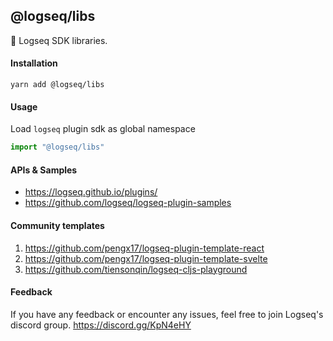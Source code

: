 ## @logseq/libs

🚀 Logseq SDK libraries.

#### Installation

```shell
yarn add @logseq/libs
```

#### Usage

Load `logseq` plugin sdk as global namespace

```js
import "@logseq/libs"
```

#### APIs & Samples
- https://logseq.github.io/plugins/
- https://github.com/logseq/logseq-plugin-samples

#### Community templates

1. https://github.com/pengx17/logseq-plugin-template-react
2. https://github.com/pengx17/logseq-plugin-template-svelte
3. https://github.com/tiensonqin/logseq-cljs-playground

#### Feedback
If you have any feedback or encounter any issues, feel free to join Logseq's discord group.
https://discord.gg/KpN4eHY
